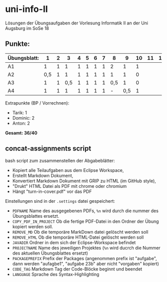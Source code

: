 # uni-info-II
Lösungen der Übungsaufgaben der Vorlesung Informatik II an der Uni Augsburg im SoSe 18

## Punkte:

|Übungsblatt: |1  |2  |3  |4  |5  |6  |7  |8  |9  |10 |11 |12 |
|-------------|---|---|---|---|---|---|---|---|---|---|---|---|
|A1           | 1 | 1 | 1 | 1 | 1 | 1 |1  |2  | 1 |1  |   |   |
|A2           |0,5| 1 | 1 | 1 | 1 | 1 |1  |1  |  1|0  |   |   |
|A3           | 1 | 1 |0,5| 1 | 1 | 1 |1  |0,5| 1 |0  |   |   |
|A4           | 1 | 1 | 1 | 1 | 1 | 1 |1  |-  |0,5|1  |   |   |

Extrapunkte (BP / Vorrechnen):

 - Tarik: 1
 - Dominic: 2
 - Anton: 2


**Gesamt: 36/40**


## concat-assignments script

bash script zum zusammenstellen der Abgabeblätter:

 - Kopiert alle Teilaufgaben aus dem Eclipse Workspace,
 - Erstellt Markdown Dokument,
 - Konvertiert Markdown Dokument mit GRIP zu HTML (im GitHub style),
 - "Drukt" HTML Datei als PDF mit chrome oder chromium
 - Hängt "turn-in-cover.pdf" vor das PDF


Einstellungen sind in der `.settings` datei gespeichert:

 - `PDFNAME` Name des ausgegebenen PDFs, `%n` wird durch die nummer des Übungsblattes ersetzt.
 - `COPY_PDF_IN_PROJECT` Ob die fertige PDF-Datei in den Ordner der Übung kopiert werden soll.
 - `REMOVE_MD` Ob die temporäre MarkDown datei gelöscht werden soll
 - `REMOVE_HTML` Ob die temporäre HTML-Datei gelöscht werden soll
 - `JAVADIR` Ordner in dem sich der Eclipse-Workspace befindet
 - `PROJECTNAME` Name des jeweiligen Projektes (`%n` wird ducrch die Nummer des aktuellen Übungsblattes ersetzt)
 - `PACKAGEPREFIX` Prefix der Packages (angenommen prefix ist "aufgabe", dann werden "aufagbe1", "aufgabe 23b" aber nicht "vorgaben" kopiert)
 - `CODE_TAG` Markdown Tag der Code-Blöcke beginnt und beendet
 - `LANGUAGE` Sprache des Syntax-Highlighting
